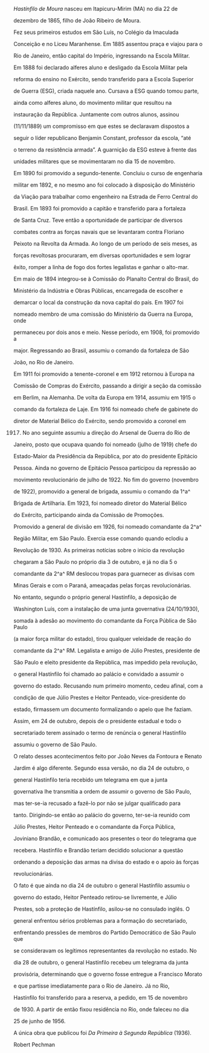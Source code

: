 

*Hastínfilo de Moura* nasceu em Itapicuru-Mirim (MA) no dia 22 de

dezembro de 1865, filho de João Ribeiro de Moura.



Fez seus primeiros estudos em São Luís, no Colégio da Imaculada

Conceição e no Liceu Maranhense. Em 1885 assentou praça e viajou para o

Rio de Janeiro, então capital do Império, ingressando na Escola Militar.

Em 1888 foi declarado alferes aluno e desligado da Escola Militar pela

reforma do ensino no Exército, sendo transferido para a Escola Superior

de Guerra (ESG), criada naquele ano. Cursava a ESG quando tomou parte,

ainda como alferes aluno, do movimento militar que resultou na

instauração da República. Juntamente com outros alunos, assinou

(11/11/1889) um compromisso em que estes se declaravam dispostos a

seguir o líder republicano Benjamin Constant, professor da escola, “até

o terreno da resistência armada”. A guarnição da ESG esteve à frente das

unidades militares que se movimentaram no dia 15 de novembro.



Em 1890 foi promovido a segundo-tenente. Concluiu o curso de engenharia

militar em 1892, e no mesmo ano foi colocado à disposição do Ministério

da Viação para trabalhar como engenheiro na Estrada de Ferro Central do

Brasil. Em 1893 foi promovido a capitão e transferido para a fortaleza

de Santa Cruz. Teve então a oportunidade de participar de diversos

combates contra as forças navais que se levantaram contra Floriano

Peixoto na Revolta da Armada. Ao longo de um período de seis meses, as

forças revoltosas procuraram, em diversas oportunidades e sem lograr

êxito, romper a linha de fogo dos fortes legalistas e ganhar o alto-mar.



Em maio de 1894 integrou-se à Comissão do Planalto Central do Brasil, do

Ministério da Indústria e Obras Públicas, encarregada de escolher e

demarcar o local da construção da nova capital do país. Em 1907 foi

nomeado membro de uma comissão do Ministério da Guerra na Europa, onde

permaneceu por dois anos e meio. Nesse período, em 1908, foi promovido a

major. Regressando ao Brasil, assumiu o comando da fortaleza de São

João, no Rio de Janeiro.



Em 1911 foi promovido a tenente-coronel e em 1912 retornou à Europa na

Comissão de Compras do Exército, passando a dirigir a seção da comissão

em Berlim, na Alemanha. De volta da Europa em 1914, assumiu em 1915 o

comando da fortaleza de Laje. Em 1916 foi nomeado chefe de gabinete do

diretor de Material Bélico do Exército, sendo promovido a coronel em

1917. No ano seguinte assumiu a direção do Arsenal de Guerra do Rio de

Janeiro, posto que ocupava quando foi nomeado (julho de 1919) chefe do

Estado-Maior da Presidência da República, por ato do presidente Epitácio

Pessoa. Ainda no governo de Epitácio Pessoa participou da repressão ao

movimento revolucionário de julho de 1922. No fim do governo (novembro

de 1922), promovido a general de brigada, assumiu o comando da 1^a^

Brigada de Artilharia. Em 1923, foi nomeado diretor do Material Bélico

do Exército, participando ainda da Comissão de Promoções.



Promovido a general de divisão em 1926, foi nomeado comandante da 2^a^

Região Militar, em São Paulo. Exercia esse comando quando eclodiu a

Revolução de 1930. As primeiras notícias sobre o início da revolução

chegaram a São Paulo no próprio dia 3 de outubro, e já no dia 5 o

comandante da 2^a^ RM deslocou tropas para guarnecer as divisas com

Minas Gerais e com o Paraná, ameaçadas pelas forças revolucionárias.



No entanto, segundo o próprio general Hastínfilo, a deposição de

Washington Luís, com a instalação de uma junta governativa (24/10/1930),

somada à adesão ao movimento do comandante da Força Pública de São Paulo

(a maior força militar do estado), tirou qualquer veleidade de reação do

comandante da 2^a^ RM. Legalista e amigo de Júlio Prestes, presidente de

São Paulo e eleito presidente da República, mas impedido pela revolução,

o general Hastínfilo foi chamado ao palácio e convidado a assumir o

governo do estado. Recusando num primeiro momento, cedeu afinal, com a

condição de que Júlio Prestes e Heitor Penteado, vice-presidente do

estado, firmassem um documento formalizando o apelo que lhe faziam.

Assim, em 24 de outubro, depois de o presidente estadual e todo o

secretariado terem assinado o termo de renúncia o general Hastínfilo

assumiu o governo de São Paulo.



O relato desses acontecimentos feito por João Neves da Fontoura e Renato

Jardim é algo diferente. Segundo essa versão, no dia 24 de outubro, o

general Hastínfilo teria recebido um telegrama em que a junta

governativa lhe transmitia a ordem de assumir o governo de São Paulo,

mas ter-se-ia recusado a fazê-lo por não se julgar qualificado para

tanto. Dirigindo-se então ao palácio do governo, ter-se-ia reunido com

Júlio Prestes, Heitor Penteado e o comandante da Força Pública,

Joviniano Brandão, e comunicado aos presentes o teor do telegrama que

recebera. Hastínfilo e Brandão teriam decidido solucionar a questão

ordenando a deposição das armas na divisa do estado e o apoio às forças

revolucionárias.



O fato é que ainda no dia 24 de outubro o general Hastínfilo assumiu o

governo do estado, Heitor Penteado retirou-se livremente, e Júlio

Prestes, sob a proteção de Hastínfilo, asilou-se no consulado inglês. O

general enfrentou sérios problemas para a formação do secretariado,

enfrentando pressões de membros do Partido Democrático de São Paulo que

se consideravam os legítimos representantes da revolução no estado. No

dia 28 de outubro, o general Hastínfilo recebeu um telegrama da junta

provisória, determinando que o governo fosse entregue a Francisco Morato

e que partisse imediatamente para o Rio de Janeiro. Já no Rio,

Hastínfilo foi transferido para a reserva, a pedido, em 15 de novembro

de 1930. A partir de então fixou residência no Rio, onde faleceu no dia

25 de junho de 1956.



A única obra que publicou foi *Da Primeira à Segunda República* (1936).



Robert Pechman



